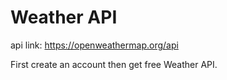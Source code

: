 # Weather API

api link: https://openweathermap.org/api

First create an account then get free Weather API.
